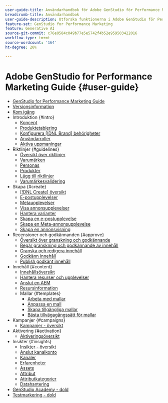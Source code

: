 ```yaml
---
user-guide-title: Användarhandbok för Adobe GenStudio för Performance Marketing
breadcrumb-title: Användarhandbok
user-guide-description: Utforska funktionerna i Adobe GenStudio för Performance Marketing. Lär dig hur du snabbt skapar varumärkestillgångar, genererar variationer och optimerar upplevelser.
feature-set: GenStudio for Performance Marketing
feature: Generative AI
source-git-commit: c76e0584c049b77e5e5742f4b52e959503422016
workflow-type: tm+mt
source-wordcount: '164'
ht-degree: 20%

---
```



# Adobe GenStudio for Performance Marketing Guide {#user-guide}

+ [GenStudio for Performance Marketing Guide](home.md)
+ [Versionsinformation](release-notes.md)
+ [Kom igång](get-started.md)
+ Introduktion {#intro}
   + [Koncept](concepts.md)
   + [Produktetablering](product-provisioning.md)
   + [Konfigurera [!DNL Brand] behörigheter](configure-brand-permissions.md)
   + [Användarroller](user-roles.md)
   + [Aktiva uppmaningar](effective-prompts.md)
+ Riktlinjer {#guidelines}
   + [Översikt över riktlinjer](guidelines/overview.md)
   + [Varumärken](guidelines/brands.md)
   + [Personas](guidelines/personas.md)
   + [Produkter](guidelines/products.md)
   + [Lägg till riktlinjer](guidelines/add-guidelines.md)
   + [Varumärkesvalidering](guidelines/brand-validation.md)
+ Skapa {#create}
   + [[!DNL Create] översikt](create/overview.md)
   + [E-postupplevelser](create/email-experiences.md)
   + [Metaupplevelser](create/meta-experiences.md)
   + [Visa annonsupplevelser](create/display-ad-experiences.md)
   + [Hantera varianter](create/manage-variants.md)
   + [Skapa en e-postupplevelse](create/create-email-experience.md)
   + [Skapa en Meta-annonsupplevelse](create/create-meta-ad.md)
   + [Skapa en annonsvisning](create/create-display-ad.md)
+ Recensioner och godkännanden {#approve}
   + [Översikt över granskning och godkännande](approvals/overview.md)
   + [Begär granskning och godkännande av innehåll](approvals/request-review.md)
   + [Granska och redigera innehåll](approvals/review-and-edit.md)
   + [Godkänn innehåll](approvals/approve-content.md)
   + [Publish godkänt innehåll](approvals/publish-content.md)
+ Innehåll {#content}
   + [Innehållsöversikt](content/overview.md)
   + [Hantera resurser och upplevelser](content/manage-assets.md)
   + [Anslut en AEM](content/connect-aem-repo.md)
   + [Resursinformation](content/asset-details.md)
   + Mallar {#templates}
      + [Arbeta med mallar](content/use-templates.md)
      + [Anpassa en mall](content/customize-template.md)
      + [Skapa tillgängliga mallar](content/accessibility-for-templates.md)
      + [Bästa tillvägagångssätt för mallar](content/best-practices-for-templates.md)
+ Kampanjer {#campaigns}
   + [Kampanjer - översikt](campaigns/overview.md)
+ Aktivering {#activation}
   + [Aktiveringsöversikt](activation/overview.md)
+ Insikter {#insights}
   + [Insikter - översikt](insights/overview.md)
   + [Anslut kanalkonto](insights/connect-channel.md)
   + [Kanaler](insights/channels.md)
   + [Erfarenheter](insights/experiences.md)
   + [Assets](insights/assets.md)
   + [Attribut](insights/attributes.md)
   + [Attributkategorier](insights/attribute-category.md)
   + [Datahantering](insights/data-management.md)
+ [GenStudio Academy - dold](genstudioacademy.md)
+ [Testmarkering - dold](test-markdown.md)

